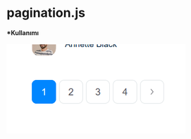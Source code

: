 # pagination.js

#### *Kullanımı



![pagination](https://github.com/dursunkatar/pagination.js/blob/main/screen.png)
